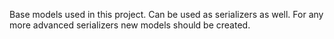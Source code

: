Base models used in this project. Can be used as serializers as well. For any more advanced serializers new models should be created.
